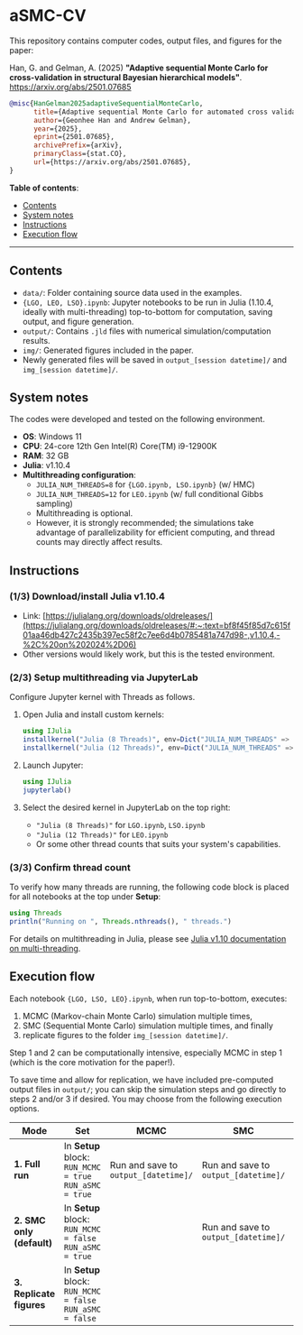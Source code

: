 # aSMC-CV

This repository contains computer codes, output files, and figures for the paper:

Han, G. and Gelman, A. (2025) **"Adaptive sequential Monte Carlo for cross-validation in structural Bayesian hierarchical models"**. <https://arxiv.org/abs/2501.07685>

```bibtex
@misc{HanGelman2025adaptiveSequentialMonteCarlo,
      title={Adaptive sequential Monte Carlo for automated cross validation in structural Bayesian hierarchical models}, 
      author={Geonhee Han and Andrew Gelman},
      year={2025},
      eprint={2501.07685},
      archivePrefix={arXiv},
      primaryClass={stat.CO},
      url={https://arxiv.org/abs/2501.07685}, 
}
```

**Table of contents**:
- [Contents](#contents)
- [System notes](#system-notes)
- [Instructions](#instructions)
- [Execution flow](#execution-flow)

---

## Contents

- `data/`: Folder containing source data used in the examples.
- `{LGO, LEO, LSO}.ipynb`: Jupyter notebooks to be run in Julia (1.10.4, ideally with multi-threading) top-to-bottom for computation, saving output, and figure generation.
- `output/`: Contains `.jld` files with numerical simulation/computation results.
- `img/`: Generated figures included in the paper.
- Newly generated files will be saved in  `output_[session datetime]/` and  `img_[session datetime]/`.

## System notes

The codes were developed and tested on the following environment.

- **OS**: Windows 11
- **CPU**: 24-core 12th Gen Intel(R) Core(TM) i9-12900K
- **RAM**: 32 GB
- **Julia**: v1.10.4
- **Multithreading configuration**:
  - `JULIA_NUM_THREADS=8` for `{LGO.ipynb, LSO.ipynb}` (w/ HMC)
  - `JULIA_NUM_THREADS=12` for `LEO.ipynb` (w/ full conditional Gibbs sampling)
  - Multithreading is optional.
  - However, it is strongly recommended; the simulations take advantage of parallelizability for efficient computing, and thread counts may directly affect results.

## Instructions

### (1/3) Download/install **Julia v1.10.4**
   - Link: [https://julialang.org/downloads/oldreleases/](https://julialang.org/downloads/oldreleases/#:~:text=bf8f45f85d7c615f01aa46db427c2435b397ec58f2c7ee6d4b0785481a747d98-,v1.10.4,-%2C%20on%202024%2D06)
   - Other versions would likely work, but this is the tested environment.


### (2/3) Setup multithreading via JupyterLab
<!-- ### Setup multithreading
#### Option 1: via JupyterLab -->

Configure Jupyter kernel with Threads as follows.

1. Open Julia and install custom kernels:
   ```julia
   using IJulia
   installkernel("Julia (8 Threads)", env=Dict("JULIA_NUM_THREADS" => "8"))
   installkernel("Julia (12 Threads)", env=Dict("JULIA_NUM_THREADS" => "12"))
   ```

2. Launch Jupyter:
   ```julia
   using IJulia
   jupyterlab()
   ```

3. Select the desired kernel in JupyterLab on the top right:
   - `"Julia (8 Threads)"` for `LGO.ipynb`, `LSO.ipynb`
   - `"Julia (12 Threads)"` for `LEO.ipynb`
   - Or some other thread counts that suits your system's capabilities.

<!-- #### Option 2: Run Julia w/ the desired thread count directly

You can launch Julia with:
```bash
julia --project=. --threads 8
```

Or for LEO:
```bash
julia --project=. --threads 12
```
-->

### (3/3) Confirm thread count

To verify how many threads are running, the following code block is placed for all notebooks at the top under **Setup**:
```julia
using Threads
println("Running on ", Threads.nthreads(), " threads.")
```

For details on multithreading in Julia, please see [Julia v1.10 documentation on multi-threading](https://docs.julialang.org/en/v1/manual/multi-threading/).

## Execution flow

Each notebook `{LGO, LSO, LEO}.ipynb`, when run top-to-bottom, executes:

1. MCMC (Markov-chain Monte Carlo) simulation multiple times,
2. SMC (Sequential Monte Carlo) simulation multiple times, and finally
3. replicate figures to the folder `img_[session datetime]/`.

Step 1 and 2 can be computationally intensive, especially MCMC in step 1 (which is the core motivation for the paper!).

To save time and allow for replication, we have included pre-computed output files in `output/`; you can skip the simulation steps and go directly to steps 2 and/or 3 if desired. You may choose from the following execution options.

| Mode | Set | MCMC | SMC | Figures |
|------|-------|-----------------|----------------|-------------------|
| **1. Full run** | In **Setup** block:<br>`RUN_MCMC = true`<br>`RUN_aSMC = true` | Run and save to `output_[datetime]/` | Run and save to `output_[datetime]/` | Replicate and save to `img_[datetime]/` |
| **2. SMC only (default)** | In **Setup** block:<br>`RUN_MCMC = false`<br>`RUN_aSMC = true` |  | Run and save to `output_[datetime]/` | Replicate and save to `img_[datetime]/` |
| **3. Replicate figures** | In **Setup** block:<br>`RUN_MCMC = false`<br>`RUN_aSMC = false` |  |  | Replicate and save to `img_[datetime]/` |
